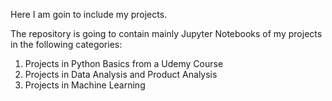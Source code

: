 Here I am goin to include my projects.

The repository is going to contain mainly Jupyter Notebooks of my projects in the following categories:
  1) Projects in Python Basics from a Udemy Course
  2) Projects in Data Analysis and Product Analysis
  3) Projects in Machine Learning
